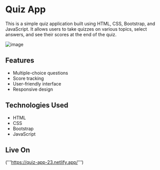 # Quiz App

This is a simple quiz application built using HTML, CSS, Bootstrap, and JavaScript. It allows users to take quizzes on various topics, select answers, and see their scores at the end of the quiz.

![image](https://github.com/ankitjhagithub21/Web-Devlopment-Projects/assets/91364014/2f07d97e-06b0-4faa-9788-b7365679257a)


## Features

- Multiple-choice questions
- Score tracking
- User-friendly interface
- Responsive design

## Technologies Used

- HTML
- CSS
- Bootstrap
- JavaScript

## Live On
('''https://quiz-app-23.netlify.app/''')

